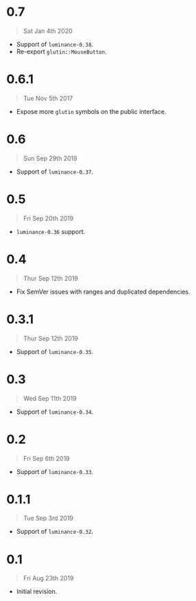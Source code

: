 # 0.7

> Sat Jan 4th 2020

- Support of `luminance-0.38`.
- Re-export `glutin::MouseButton`.

# 0.6.1

> Tue Nov 5th 2017

- Expose more `glutin` symbols on the public interface.

# 0.6

> Sun Sep 29th 2019

- Support of `luminance-0.37`.

# 0.5

> Fri Sep 20th 2019

- `luminance-0.36` support.

# 0.4

> Thur Sep 12th 2019

- Fix SemVer issues with ranges and duplicated dependencies.

# 0.3.1

> Thur Sep 12th 2019

- Support of `luminance-0.35`.

# 0.3

> Wed Sep 11th 2019

- Support of `luminance-0.34`.

# 0.2

> Fri Sep 6th 2019

- Support of `luminance-0.33`.

# 0.1.1

> Tue Sep 3rd 2019

- Support of `luminance-0.32`.

# 0.1

> Fri Aug 23th 2019

- Initial revision.
